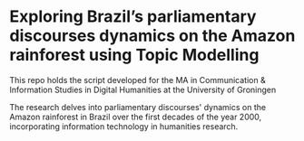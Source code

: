 # Exploring Brazil’s parliamentary discourses dynamics on the Amazon rainforest using Topic Modelling

This repo holds the script developed for the MA in Communication & Information Studies in Digital Humanities at the University of Groningen

The research delves into parliamentary discourses' dynamics on the Amazon rainforest in Brazil over the first decades of the year 2000, incorporating information technology in humanities research.
